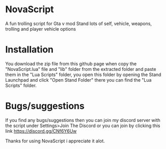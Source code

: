 # NovaScript
A fun trolling script for Gta v mod Stand
lots of self, vehicle, weapons, trolling and player vehicle options

# Installation
You download the zip file from this github page when copy the "NovaScript.lua" file and "lib" folder from the extracted folder and paste them in the "Lua Scripts" folder, you open this folder by opening the Stand Launchpad and click "Open Stand Folder" there you can find the "Lua Scripts" folder.

# Bugs/suggestions
If you find any bugs/suggestions then you can join my discord server with the script under Settings>Join The Discord or you can join by clicking this link https://discord.gg/CNf6Y6Uw

Thanks for using NovaScript i appreciate it alot.
